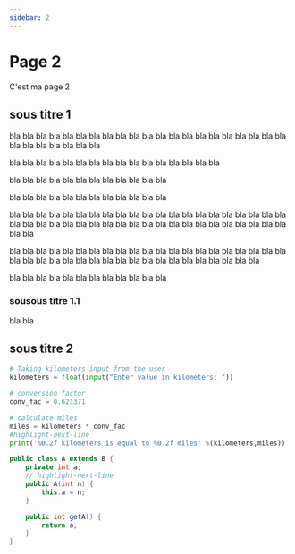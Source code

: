 ```yaml
---
sidebar: 2
---
```


# Page 2

C'est ma  page 2

## sous titre 1

bla bla bla bla bla bla bla bla bla bla bla bla bla bla bla bla 
bla bla bla bla bla bla bla bla bla bla bla bla 

bla bla bla bla bla bla bla bla bla bla bla bla bla bla bla bla 


bla bla bla bla bla bla bla bla bla bla bla bla 




bla bla bla bla bla bla bla bla bla bla bla bla 

bla bla bla bla bla bla bla bla bla bla bla bla bla bla bla bla bla bla bla bla bla bla bla bla bla bla bla bla bla bla bla bla bla bla bla bla bla bla bla bla bla bla bla bla 



bla bla bla bla bla bla bla bla bla bla bla bla bla bla bla bla bla bla bla bla bla bla bla bla bla bla bla bla bla bla bla bla bla bla bla bla bla bla bla bla 


bla bla bla bla bla bla bla bla bla bla bla bla 

### sousous titre 1.1

bla bla


## sous titre 2


```py title="/src/test.py" showLineNumbers
# Taking kilometers input from the user
kilometers = float(input("Enter value in kilometers: "))

# conversion factor
conv_fac = 0.621371

# calculate miles
miles = kilometers * conv_fac
#highlight-next-line
print('%0.2f kilometers is equal to %0.2f miles' %(kilometers,miles))
```

```java title="src/main/java/org/example/Test.java" showLineNumbers
public class A extends B {
    private int a;
    // highlight-next-line
    public A(int n) {
        this.a = n;
    }

    public int getA() {
        return a;
    }
}
```

